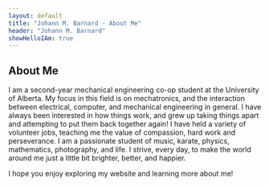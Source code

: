 ```yaml
---
layout: default
title: "Johann M. Barnard - About Me"
header: "Johann M. Barnard"
showHelloIAm: true
---
```


## About Me

I am a second-year mechanical engineering co-op student at the University of Alberta. My focus in this field is on mechatronics, and the interaction between electrical, computer, and mechanical engineering in general. I have always been interested in how things work, and grew up taking things apart and attempting to put them back together again! I have held a variety of volunteer jobs, teaching me the value of compassion, hard work and perseverance. I am a passionate student of music, karate, physics, mathematics, photography, and life. I strive, every day, to make the world around me just a little bit brighter, better, and happier.

I hope you enjoy exploring my website and learning more about me!
